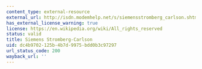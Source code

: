 ```yaml
---
content_type: external-resource
external_url: http://isdn.modemhelp.net/s/siemensstromberg_carlson.shtml
has_external_license_warning: true
license: https://en.wikipedia.org/wiki/All_rights_reserved
status: valid
title: Siemens Stromberg-Carlson
uid: dc4b9702-125b-4b7d-9975-bdd0b3c97297
url_status_code: 200
wayback_url: ''
---
```

